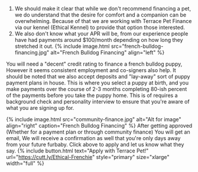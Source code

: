 ---
---


1. We should make it clear that while we don't recommend financing a pet, we do understand that the desire for comfort and a companion can be overwhelming.  Because of that we are working with Terrace Pet Finance via our kennel (Ethical Kennel) to provide that option those interested.
2. We also don't know what your APR will be, from our experience people have had payments around $100/month depending on how long they stretched it out.
{% include image.html 
	src="french-bulldog-financing.jpg"
  alt="French Bulldog Financing"
  align="left"
 %}


You will need a "decent" credit rating to finance a french bulldog puppy, However it seems consistent employment and co-signers also help.  It should be noted that we also accept deposits and "lay-away" sort of puppy payment plans in house.  This is where you select a puppy at birth, and you make payments over the course of 2-3 months completing 80-ish percent of the payments before you take the puppy home.  This is of requires a background check and personality interview to ensure that you're aware of what you are signing up for.

{% include image.html 
	src="community-finance.jpg"
  alt="Alt for image"
  align="right"
  caption="French Bulldog Financing"
%}
After getting approved (Whether for a payment plan or through community finance) You will get an email, We will receive a confirmation as well that you're only days away from your future furbaby. Click above to apply and let us know what they say.
{% include button.html text="Apply with Terrace Pet!" url="https://cutt.ly/Ethical-Frenchie" style="primary" size="xlarge" width="full" %}  